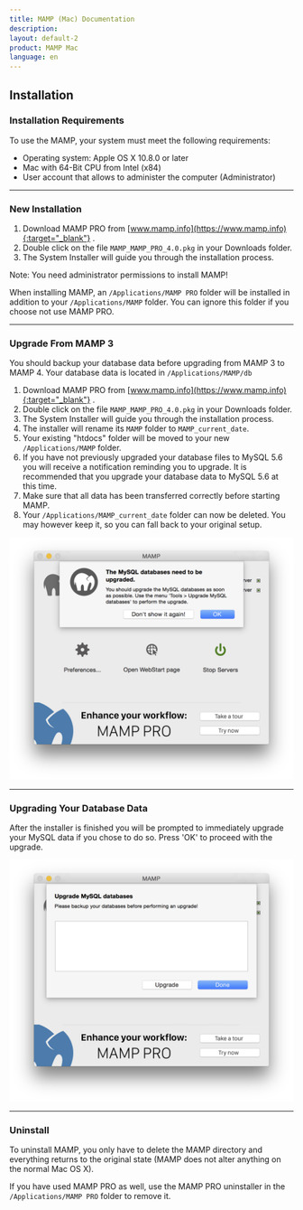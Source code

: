 ```yaml
---
title: MAMP (Mac) Documentation
description: 
layout: default-2
product: MAMP Mac
language: en
---
```


## Installation

### Installation Requirements

To use the MAMP, your system must meet the following requirements:

- Operating system: Apple OS X 10.8.0 or later
- Mac with 64-Bit CPU from Intel (x84)
- User account that allows to administer the computer (Administrator)

---

### New Installation

1. Download MAMP PRO from [www.mamp.info](https://www.mamp.info){:target="_blank"} .
2. Double click on the file `MAMP_MAMP_PRO_4.0.pkg` in your Downloads folder.
3. The System Installer will guide you through the installation process.

<div class="alert" role="alert">
Note: You need administrator permissions to install MAMP!
</div>

When installing MAMP, an `/Applications/MAMP PRO` folder will be installed in addition to your `/Applications/MAMP` folder. You can ignore this folder if you choose not use MAMP PRO.

---

### Upgrade From MAMP 3

You should backup your database data before upgrading from MAMP 3 to MAMP 4. Your database data is located in  `/Applications/MAMP/db`

1. Download MAMP PRO from [www.mamp.info](https://www.mamp.info){:target="_blank"} .
2. Double click on the file `MAMP_MAMP_PRO_4.0.pkg` in your Downloads folder.
3. The System Installer will guide you through the installation process.
4. The installer will rename its `MAMP` folder to `MAMP_current_date`.
5. Your existing "htdocs" folder will be moved to your new `/Applications/MAMP` folder.
6. If you have not previously upgraded your database files to MySQL 5.6 you will receive a notification reminding you to upgrade. It is recommended that you upgrade your database data to MySQL 5.6 at this time.
7. Make sure that all data has been transferred correctly before starting MAMP.
8. Your `/Applications/MAMP_current_date` folder can now be deleted. You may however keep it, so you can fall back to your     original setup.

![MAMP](UpgradeMessage.png)

---

### Upgrading Your Database Data

After the installer is finished you will be prompted to immediately upgrade your MySQL data if you chose to do so. Press 'OK' to proceed with the upgrade.

![MAMP](UpgradePreComplete.png)



---

### Uninstall

To uninstall MAMP, you only have to delete the MAMP directory and everything returns to the original state (MAMP does not alter anything on the normal Mac OS X).

If you have used MAMP PRO as well, use the MAMP PRO uninstaller in the `/Applications/MAMP PRO` folder to remove it.

